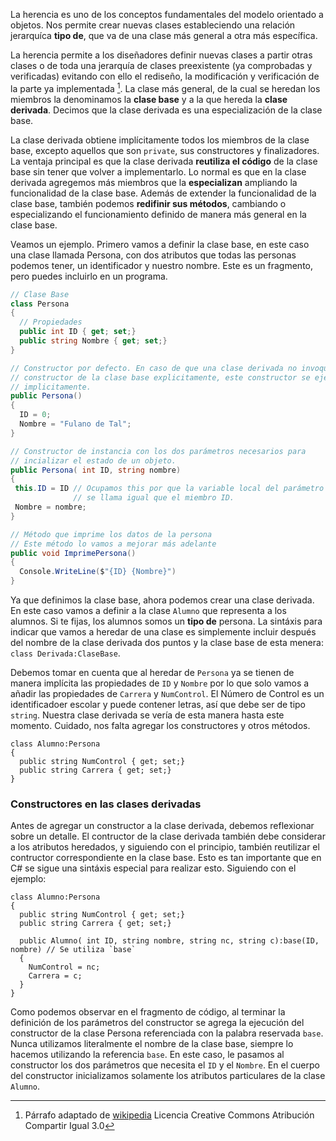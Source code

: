 
La herencia es uno de los conceptos fundamentales del modelo orientado a objetos. 
Nos permite crear nuevas clases estableciendo una relación jerarquíca **tipo de**, 
que va de una clase más general a otra más específica.  

La herencia permite a los diseñadores definir nuevas clases a partir otras
clases o de toda una jerarquía de clases preexistente (ya comprobadas y
verificadas) evitando con ello el rediseño, la modificación y verificación de
la parte ya implementada [^1]. La clase más general, de la cual se heredan los
miembros la denominamos la **clase base** y a la que hereda la **clase
derivada**. Decimos que la clase derivada es una especialización de la clase
base. 

La clase derivada obtiene implícitamente todos los miembros de la clase base,
excepto aquellos que son `private`, sus constructores y finalizadores. La
ventaja principal es que la clase derivada **reutiliza el código** de la clase
base sin tener que volver a implementarlo. Lo normal es que en la clase
derivada agregemos más miembros que la **especializan** ampliando la
funcionalidad de la clase base. Además de extender la funcionalidad de la clase
base, también podemos **redifinir sus métodos**, cambiando o especializando el
funcionamiento definido de manera más general en la clase base. 

Veamos un ejemplo. Primero vamos a definir la clase base, en este caso una clase 
llamada Persona, con dos atributos que todas las personas podemos tener, un identificador
y nuestro nombre. Este es un fragmento, pero puedes incluirlo en un programa.

```csharp
// Clase Base
class Persona 
{ 
  // Propiedades
  public int ID { get; set;}
  public string Nombre { get; set;}
}

// Constructor por defecto. En caso de que una clase derivada no invoque el 
// constructor de la clase base explicitamente, este constructor se ejecutará
// implicitamente.
public Persona()
{
  ID = 0;
  Nombre = "Fulano de Tal";
}

// Constructor de instancia con los dos parámetros necesarios para
// incializar el estado de un objeto.
public Persona( int ID, string nombre)
{
 this.ID = ID // Ocupamos this por que la variable local del parámetro ID
              // se llama igual que el miembro ID.
 Nombre = nombre;
}

// Método que imprime los datos de la persona 
// Este método lo vamos a mejorar más adelante
public void ImprimePersona()
{
  Console.WriteLine($"{ID} {Nombre}")
}
```

Ya que definimos la clase base, ahora podemos crear una clase derivada. En este
caso vamos a definir a la clase `Alumno` que representa a los alumnos. Si te
fijas, los alumnos somos un **tipo de** persona. La sintáxis para indicar que vamos
a heredar de una clase es simplemente incluir después del nombre de la clase derivada 
dos puntos y la clase base de esta menera: `class Derivada:ClaseBase`.

Debemos tomar en cuenta que al heredar de `Persona` ya se tienen de manera implícita las
propiedades de `ID` y `Nombre` por lo que solo vamos a añadir las propiedades de `Carrera` y 
`NumControl`. El Número de Control es un identificadoer escolar y puede contener letras, así que 
debe ser de tipo `string`. Nuestra clase derivada se vería de esta manera hasta este momento. Cuidado,
nos falta agregar los constructores y otros métodos.

``` 
class Alumno:Persona
{
  public string NumControl { get; set;}
  public string Carrera { get; set;}
}
```

### Constructores en las clases derivadas
Antes de agregar un constructor a la clase derivada, debemos reflexionar sobre un detalle.
El contructor de la clase derivada también debe considerar a los atributos heredados, y 
siguiendo con el principio, también reutilizar el contructor correspondiente en la clase base.
Esto es tan importante que en C# se sigue una sintáxis especial para realizar esto. Siguiendo con 
el ejemplo:

``` 
class Alumno:Persona
{
  public string NumControl { get; set;}
  public string Carrera { get; set;}

  public Alumno( int ID, string nombre, string nc, string c):base(ID, nombre) // Se utiliza `base` 
  {
    NumControl = nc; 
    Carrera = c;
  }
}
```

Como podemos observar en el fragmento de código, al terminar la definición de los parámetros del 
constructor se agrega la ejecución del constructor de la clase Persona referenciada con la 
palabra reservada `base`. Nunca utilizamos literalmente el nombre de la clase base, siempre lo hacemos
utilizando la referencia `base`. En este caso, le pasamos al constructor los dos parámetros que 
necesita el `ID` y el `Nombre`. En el cuerpo del constructor inicializamos solamente los atributos 
particulares de la clase `Alumno`. 



[^1]: Párrafo adaptado de [wikipedia](https://es.wikipedia.org/wiki/Herencia_(inform%C3%A1tica)) Licencia Creative Commons Atribución Compartir Igual 3.0
